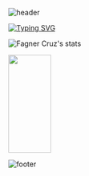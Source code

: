 <!--<img width=100% src="https://capsule-render.vercel.app/api?type=waving&color=74BCFF&height=120&section=header"/>-->
![header](https://capsule-render.vercel.app/api?type=waving&color=gradient&height=120&section=header&text=Fagner%20Cruz&fontSize=60&fontAlignY=35&animation=twinkling&fontAlign=75&desc=Full-Stack+Developer+-+Java+/+React&descSize=10&descAlignY=60&descAlign=85)

[![Typing SVG](https://readme-typing-svg.herokuapp.com/?color=2D81F7&size=35&center=true&vCenter=true&width=1000&lines=HELLO,+MY+NAME+is+Fagner+Cruz;I'm+40+years+old;I'm+from+João+Pessoa+,+Brazil;Graduated+in+Science+Computing;Be+Welcome!+:%29)](https://git.io/typing-svg)

 
![Fagner Cruz's stats](https://github-readme-stats.vercel.app/api?username=fagnercruz&theme=city_lights&show_icons=true)

   
 <img width="41%" height="195px" src="https://github-readme-stats.vercel.app/api/top-langs/?username=fagnercruz&layout=compact&hide_border=true&title_color=63A5D9&text_color=3DA5CA&bg_color=0d1117" />



![footer](https://capsule-render.vercel.app/api?section=footer&type=waving&color=gradient&width=100%)
<!--
- 👋 Olá, Me chamo @fagnercruz
- 👀 Eu estou interessado em programação de modo geral, de preferência, voltado para web.
- 🌱 Atualmente estou aprendendo Java (EE), JSF, Hibernate e outras tecnologias e frameworks!!!
- 💞️ Espero em breve estar amadurecido o bastante para ajudar a comunidade Java.


fagnercruz/fagnercruz is a ✨ special ✨ repository because its `README.md` (this file) appears on your GitHub profile.
You can click the Preview link to take a look at your changes.
--->
